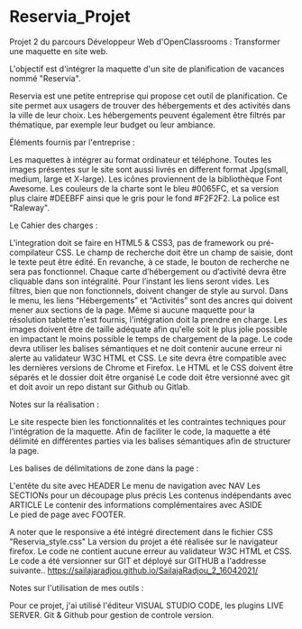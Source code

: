 # Reservia_Projet
Projet 2 du parcours Développeur Web d'OpenClassrooms : Transformer une maquette en site web.

L'objectif est d'intégrer la maquette d'un site de planification de vacances nommé "Reservia".

Reservia est une petite entreprise qui propose cet outil de planification.
Ce site permet aux usagers de trouver des hébergements et des activités dans la ville de leur choix.
Les hébergements peuvent également être filtrés par thématique, par exemple leur budget ou leur ambiance.

Éléments fournis par l'entreprise :

Les maquettes à intégrer au format ordinateur et téléphone.
Toutes les images présentes sur le site sont aussi livrés en different format Jpg(small, medium, large et X-large).
Les icônes proviennent de la bibliothèque Font Awesome.
Les couleurs de la charte sont le bleu #0065FC, et sa version plus claire #DEEBFF ainsi que le gris pour le fond #F2F2F2.
La police est "Raleway".
    
Le Cahier des charges :

L'integration doit se faire en HTML5 & CSS3, pas de framework ou pré-compilateur CSS.
Le champ de recherche doit être un champ de saisie, dont le texte peut être édité. 
En revanche, à ce stade, le bouton de recherche ne sera pas fonctionnel.
Chaque carte d’hébergement ou d’activité devra être cliquable dans son intégralité.
Pour l’instant les liens seront vides.
Les filtres, bien que non fonctionnels, doivent changer de style au survol.
Dans le menu, les liens “Hébergements” et “Activités” sont des ancres qui doivent mener aux sections de la page.
Même si aucune maquette pour la résolution tablette n'est fournis, l'intégration doit la prendre en charge.
Les images doivent être de taille adéquate afin qu'elle soit le plus jolie possible en impactant le moins possible le temps de chargement de la page.
Le code devra utiliser les balises sémantiques et ne doit contenir aucune erreur ni alerte au validateur W3C HTML et CSS.
Le site devra être compatible avec les dernières versions de Chrome et Firefox.
Le HTML et le CSS doivent être séparés et le dossier doit être organisé
Le code doit être versionné avec git et doit avoir un repo distant sur Github ou Gitlab.
    
Notes sur la réalisation :
  
Le site respecte bien les fonctionnalités et les contraintes techniques pour l'intégration de la maquette.
Afin de faciliter le code, la maquette a été délimité en différentes parties via les balises sémantiques afin de structurer la page.

Les balises de délimitations de zone dans la page :

   L'entête du site avec HEADER
   Le menu de navigation avec NAV
   Les SECTIONs pour un découpage plus précis
   Les contenus indépendants avec ARTICLE
   Le contenir des informations complémentaires avec ASIDE  
   Le pied de page avec FOOTER.

A noter que le responsive a été intégré directement dans le fichier CSS "Reservia_style.css"
La version du projet a été réalisée sur le navigateur firefox.
Le code ne contient aucune erreur au validateur W3C HTML et CSS.
Le code a été versionner sur GIT et déployé sur GITHUB a l'addresse suivante..
             https://sailajaradjou.github.io/SailajaRadjou_2_16042021/
    
Notes sur l'utilisation de mes outils :

   Pour ce projet,
        j'ai utilisé l'éditeur VISUAL STUDIO CODE, les plugins LIVE SERVER.
        Git & Github pour gestion de controle version.
          

